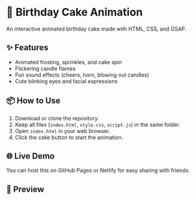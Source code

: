# 🎂 Birthday Cake Animation

An interactive animated birthday cake made with HTML, CSS, and GSAP.

## ✨ Features
- Animated frosting, sprinkles, and cake spin
- Flickering candle flames
- Fun sound effects (cheers, horn, blowing out candles)
- Cute blinking eyes and facial expressions

## 📦 How to Use
1. Download or clone the repository.
2. Keep all files (`index.html`, `style.css`, `script.js`) in the same folder.
3. Open `index.html` in your web browser.
4. Click the cake button to start the animation.

## 🌐 Live Demo
You can host this on GitHub Pages or Netlify for easy sharing with friends.

## 📸 Preview
